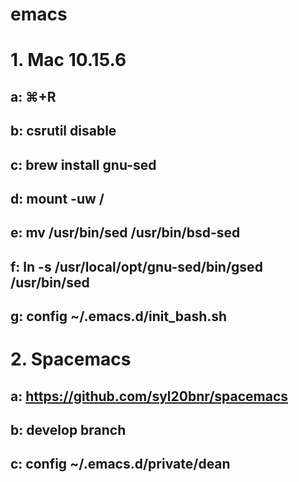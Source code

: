 # emacs

# 1. Mac 10.15.6
## a: ⌘+R
## b: csrutil disable
## c: brew install gnu-sed
## d: mount -uw /
##   e: mv /usr/bin/sed /usr/bin/bsd-sed
##   f: ln -s /usr/local/opt/gnu-sed/bin/gsed /usr/bin/sed
##   g: config ~/.emacs.d/init_bash.sh
   
# 2. Spacemacs 
##   a: https://github.com/syl20bnr/spacemacs
##   b: develop branch
##   c: config ~/.emacs.d/private/dean
